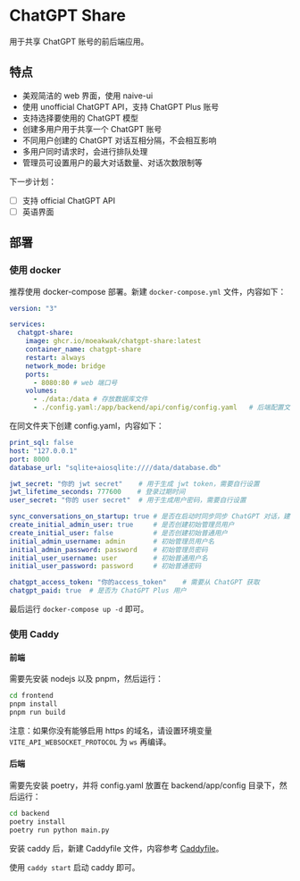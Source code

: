# ChatGPT Share

用于共享 ChatGPT 账号的前后端应用。

## 特点

- 美观简洁的 web 界面，使用 naive-ui
- 使用 unofficial ChatGPT API，支持 ChatGPT Plus 账号
- 支持选择要使用的 ChatGPT 模型
- 创建多用户用于共享一个 ChatGPT 账号
- 不同用户创建的 ChatGPT 对话互相分隔，不会相互影响
- 多用户同时请求时，会进行排队处理
- 管理员可设置用户的最大对话数量、对话次数限制等

下一步计划：

- [ ] 支持 official ChatGPT API
- [ ] 英语界面

## 部署

### 使用 docker

推荐使用 docker-compose 部署。新建 `docker-compose.yml` 文件，内容如下：

```yaml
version: "3"

services:
  chatgpt-share:
    image: ghcr.io/moeakwak/chatgpt-share:latest
    container_name: chatgpt-share
    restart: always
    network_mode: bridge
    ports:
      - 8080:80 # web 端口号
    volumes:
      - ./data:/data # 存放数据库文件
      - ./config.yaml:/app/backend/api/config/config.yaml   # 后端配置文件
```

在同文件夹下创建 config.yaml，内容如下：

```yaml
print_sql: false
host: "127.0.0.1"
port: 8000
database_url: "sqlite+aiosqlite:////data/database.db"

jwt_secret: "你的 jwt secret"    # 用于生成 jwt token，需要自行设置
jwt_lifetime_seconds: 777600    # 登录过期时间
user_secret: "你的 user secret"  # 用于生成用户密码，需要自行设置

sync_conversations_on_startup: true # 是否在启动时同步同步 ChatGPT 对话，建议启用
create_initial_admin_user: true     # 是否创建初始管理员用户
create_initial_user: false          # 是否创建初始普通用户
initial_admin_username: admin       # 初始管理员用户名
initial_admin_password: password    # 初始管理员密码
initial_user_username: user         # 初始普通用户名
initial_user_password: password     # 初始普通密码

chatgpt_access_token: "你的access_token"    # 需要从 ChatGPT 获取
chatgpt_paid: true  # 是否为 ChatGPT Plus 用户
```

最后运行 `docker-compose up -d` 即可。

### 使用 Caddy

#### 前端

需要先安装 nodejs 以及 pnpm，然后运行：

```bash
cd frontend
pnpm install
pnpm run build
```

注意：如果你没有能够启用 https 的域名，请设置环境变量 `VITE_API_WEBSOCKET_PROTOCOL` 为 `ws` 再编译。

#### 后端

需要先安装 poetry，并将 config.yaml 放置在 backend/app/config 目录下，然后运行：

```bash
cd backend
poetry install
poetry run python main.py
```

安装 caddy 后，新建 Caddyfile 文件，内容参考 [Caddyfile](Caddyfile)。

使用 `caddy start` 启动 caddy 即可。